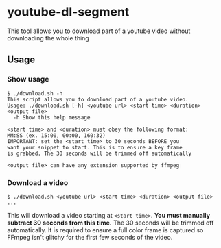 # youtube-dl-segment

This tool allows you to download part of a youtube video without downloading the whole thing

## Usage

### Show usage
```console
$ ./download.sh -h
This script allows you to download part of a youtube video.
Usage: ./download.sh [-h] <youtube url> <start time> <duration> <output file>
  -h Show this help message

<start time> and <duration> must obey the following format:
MM:SS (ex. 15:00, 00:00, 160:32)
IMPORTANT: set the <start time> to 30 seconds BEFORE you
want your snippet to start. This is to ensure a key frame
is grabbed. The 30 seconds will be trimmed off automatically

<output file> can have any extension supported by ffmpeg
```

### Download a video
```console
$ ./download.sh <youtube url> <start time> <duration> <output file>
...
```

This will download a video starting at `<start time>`.
**You must manually subtract 30 seconds from this time.**
The 30 seconds will be trimmed off automatically. It is required to ensure
a full color frame is captured so FFmpeg isn't glitchy for the first few seconds
of the video.
